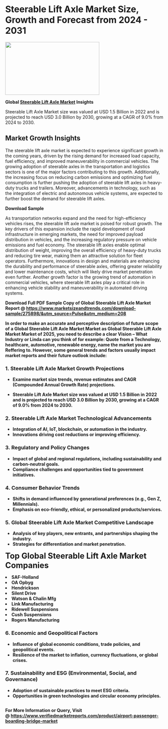 <H1>Steerable Lift Axle Market Size, Growth and Forecast from 2024 - 2031</H1><img class="aligncenter size-medium wp-image-584254" src="https://thirdeyenews.in/wp-content/uploads/2024/09/Global-Market-Research-300x168.jpeg" alt="" width="300" height="168" /><p><strong>Global&nbsp;<a href="https://www.marketsizeandtrends.com/download-sample/275898/&amp;utm_source=Pulse&amp;utm_medium=208">Steerable Lift Axle Market</a> Insights</strong></p><p>Steerable Lift Axle Market size was valued at USD 1.5 Billion in 2022 and is projected to reach USD 3.0 Billion by 2030, growing at a CAGR of 9.0% from 2024 to 2030.</p><p><h2>Market Growth Insights</h2> <p>The steerable lift axle market is expected to experience significant growth in the coming years, driven by the rising demand for increased load capacity, fuel efficiency, and improved maneuverability in commercial vehicles. The growing adoption of steerable axles in the transportation and logistics sectors is one of the major factors contributing to this growth. Additionally, the increasing focus on reducing carbon emissions and optimizing fuel consumption is further pushing the adoption of steerable lift axles in heavy-duty trucks and trailers. Moreover, advancements in technology, such as the integration of electric and autonomous vehicle systems, are expected to further boost the demand for steerable lift axles.</p> <p><strong>Download Sample</strong></p> <p>As transportation networks expand and the need for high-efficiency vehicles rises, the steerable lift axle market is poised for robust growth. The key drivers of this expansion include the rapid development of road infrastructure in emerging markets, the need for improved payload distribution in vehicles, and the increasing regulatory pressure on vehicle emissions and fuel economy. The steerable lift axles enable optimal distribution of weight, improving the overall efficiency of heavy-duty trucks and reducing tire wear, making them an attractive solution for fleet operators. Furthermore, innovations in design and materials are enhancing the durability and performance of steerable axles, offering greater reliability and lower maintenance costs, which will likely drive market penetration even further. Another growth factor is the growing trend of automation in commercial vehicles, where steerable lift axles play a critical role in enhancing vehicle stability and maneuverability in automated driving systems.</p> <p><strong></p><p><span class=""><strong>Download Full PDF Sample Copy of Global Steerable Lift Axle Market Report</strong> @ <a href="https://www.marketsizeandtrends.com/download-sample/275898/&amp;utm_source=Pulse&amp;utm_medium=208" target="_blank">https://www.marketsizeandtrends.com/download-sample/275898/&amp;utm_source=Pulse&amp;utm_medium=208</a></span></p><p>In order to make an accurate and perceptive description of future scope of a Global&nbsp;Steerable Lift Axle Market Market as Global&nbsp;Steerable Lift Axle Market Market of 2025, you need to describe a clear Vision &ndash; What Industry or Linda can you think of for example: Quote from a Technology, healthcare, automotive, renewable energy, name the market you are Reffering to. However, some general trends and factors usually impact market reports and their future outlook include:</p><h3>1.&nbsp;<strong>Steerable Lift Axle Market Growth Projections</strong></h3><ul><li>Examine market size trends, revenue estimates and CAGR (Compounded Annual Growth Rate) projections.</li><li><p>Steerable Lift Axle Market size was valued at USD 1.5 Billion in 2022 and is projected to reach USD 3.0 Billion by 2030, growing at a CAGR of 9.0% from 2024 to 2030.</p></li></ul><h3>2.&nbsp;<strong>Steerable Lift Axle Market Technological Advancements</strong></h3><ul><li>Integration of AI, IoT, blockchain, or automation in the industry.</li><li>Innovations driving cost reductions or improving efficiency.</li></ul><h3>3.&nbsp;<strong>Regulatory and Policy Changes</strong></h3><ul><li>Impact of global and regional regulations, including sustainability and carbon-neutral goals.</li><li>Compliance challenges and opportunities tied to government initiatives.</li></ul><h3>4.&nbsp;<strong>Consumer Behavior Trends</strong></h3><ul><li>Shifts in demand influenced by generational preferences (e.g., Gen Z, Millennials).</li><li>Emphasis on eco-friendly, ethical, or personalized products/services.</li></ul><h3>5.&nbsp;<strong>Global Steerable Lift Axle Market Competitive Landscape</strong></h3><ul><li>Analysis of key players, new entrants, and partnerships shaping the industry.</li><li>Strategies for differentiation and market penetration.</li></ul><p data-pm-slice="1 1 []"><span style="color: inherit; font-family: inherit; font-size: 25px;">Top Global Steerable Lift Axle Market Companies</span></p><div class="" data-test-id=""><p><li>SAF-Holland</li><li> OA Opbyg</li><li> Hendrickson</li><li> Silent Drive</li><li> Watson & Chalin Mfg</li><li> Link Manufacturing</li><li> Ridewell Suspensions</li><li> Cush Suspensions</li><li> Rogers Manufacturing</li></p></div><h3>6.&nbsp;<strong>Economic and Geopolitical Factors</strong></h3><ul><li>Influence of global economic conditions, trade policies, and geopolitical events.</li><li>Resilience of the market to inflation, currency fluctuations, or global crises.</li></ul><h3>7.&nbsp;<strong>Sustainability and ESG (Environmental, Social, and Governance)</strong></h3><ul><li>Adoption of sustainable practices to meet ESG criteria.</li><li>Opportunities in green technologies and circular economy principles.</li></ul><h2><strong style="font-size: 14px;">For More Information or Query, Visit @&nbsp;</strong><a style="background-color: #ffffff; font-size: 14px;" href="https://www.marketsizeandtrends.com/report/steerable-lift-axle-market/" target="_blank">https://www.verifiedmarketreports.com/product/airport-passenger-boarding-bridge-market</a></h2>
